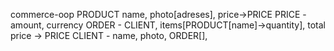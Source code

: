 commerce-oop
    PRODUCT name,  photo[adreses], price->PRICE
    PRICE - amount, currency
    ORDER - CLIENT, items[PRODUCT[name]->quantity], total price -> PRICE
    CLIENT - name, photo, ORDER[],
    